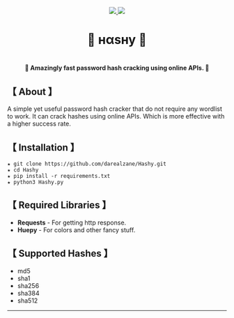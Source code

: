 <p align="center">
  <a href="https://github.com/cyber-croc/Hashy/">
    <img src="https://img.shields.io/badge/Release-v1.0-informational">
  </a>
  <a href="https://github.com/cyber-croc/Hashy/">
    <img src="https://img.shields.io/github/languages/code-size/cyber-croc/Hashy">
  </a>
  
<h1 align="center">👑 нαѕну 👑<h1>
  <h4 align="center">💜 Amazingly fast password hash cracking using online APIs. 💜</h4>
  
## 【 About 】
A simple yet useful password hash cracker that do not require any wordlist to work. It can crack hashes using online APIs. Which is more  effective with a higher success rate.

## 【 Installation 】
```
★ git clone https://github.com/darealzane/Hashy.git
★ cd Hashy
★ pip install -r requirements.txt
★ python3 Hashy.py
```
## 【 Required Libraries 】

* **Requests** -  For getting http response.
* **Huepy** - For colors and other fancy stuff.

## 【 Supported Hashes 】
* md5
* sha1
* sha256
* sha384
* sha512

***
